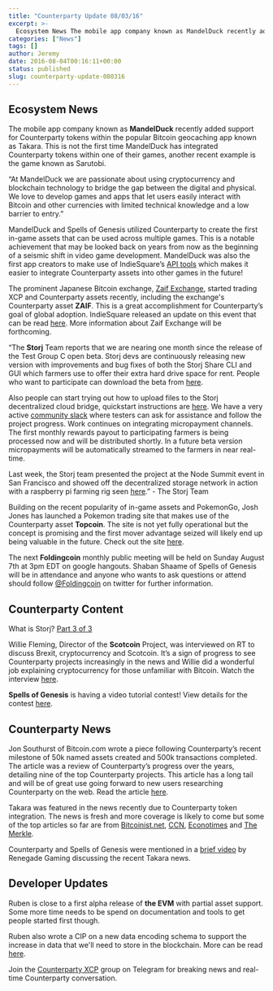 ```yaml
---
title: "Counterparty Update 08/03/16"
excerpt: >-
  Ecosystem News The mobile app company known as MandelDuck recently added support for Counterparty tokens within the popular Bitcoin geocaching app known as Takara. This is not the first time MandelDuck has integrated Counterparty tokens within one of their games, another recent example is the game known as Sarutobi. “At MandelDuck we are passionate about
categories: ["News"]
tags: []
author: Jeremy
date: 2016-08-04T00:16:11+00:00
status: published
slug: counterparty-update-080316
---
```



## **Ecosystem News**

The mobile app company known as **MandelDuck** recently added support for Counterparty tokens within the popular Bitcoin geocaching app known as Takara. This is not the first time MandelDuck has integrated Counterparty tokens within one of their games, another recent example is the game known as Sarutobi.

“At MandelDuck we are passionate about using cryptocurrency and blockchain technology to bridge the gap between the digital and physical. We love to develop games and apps that let users easily interact with Bitcoin and other currencies with limited technical knowledge and a low barrier to entry.”

MandelDuck and Spells of Genesis utilized Counterparty to create the first in-game assets that can be used across multiple games. This is a notable achievement that may be looked back on years from now as the beginning of a seismic shift in video game development. MandelDuck was also the first app creators to make use of IndieSquare’s [API tools](https://medium.com/@IndieSquare/bitcoin-geocaching-app-takara-integrates-counterparty-tokens-through-indiesquare-api-bfe1b82bf4a4#.n3veicris) which makes it easier to integrate Counterparty assets into other games in the future!

The prominent Japanese Bitcoin exchange, [Zaif Exchange](http://zaif.jp/), started trading XCP and Counterparty assets recently, including the exchange's Counterparty asset **ZAIF**. This is a great accomplishment for Counterparty’s goal of global adoption. IndieSquare released an update on this event that can be read [here](https://blog.indiesquare.me/major-japanese-exchange-zaif-embraces-counterparty-acc4a25b827#.8fm353s2l). More information about Zaif Exchange will be forthcoming.

“The **Storj** Team reports that we are nearing one month since the release of the Test Group C open beta. Storj devs are continuously releasing new version with improvements and bug fixes of both the Storj Share CLI and GUI which farmers use to offer their extra hard drive space for rent. People who want to participate can download the beta from [here](https://storj.io/share.html).

Also people can start trying out how to upload files to the Storj decentralized cloud bridge, quickstart instructions are [here](http://docs.storj.io/). We have a very active [community slack](https://storj.io/community.html ) where testers can ask for assistance and follow the project progress. Work continues on integrating micropayment channels. The first monthly rewards payout to participating farmers is being processed now and will be distributed shortly. In a future beta version micropayments will be automatically streamed to the farmers in near real-time.

Last week, the Storj team presented the project at the Node Summit event in San Francisco and showed off the decentralized storage network in action with a raspberry pi farming rig seen [here](https://twitter.com/storjproject/status/758459127215583237).” - The Storj Team

Building on the recent popularity of in-game assets and PokemonGo, Josh Jones has launched a Pokemon trading site that makes use of the Counterparty asset **Topcoin**. The site is not yet fully operational but the concept is promising and the first mover advantage seized will likely end up being valuable in the future. Check out the site [here](https://pgox.co/faq).

The next **Foldingcoin** monthly public meeting will be held on Sunday August 7th at 3pm EDT on google hangouts. Shaban Shaame of Spells of Genesis will be in attendance and anyone who wants to ask questions or attend should follow [@Foldingcoin](https://twitter.com/FoldingCoin) on twitter for further information.

## **Counterparty Content**

What is Storj? [Part 3 of 3](http://blog.storj.io/post/148001577503/what-is-storj-part-3-of-3-the-storj-community)

Willie Fleming, Director of the **Scotcoin** Project, was interviewed on RT to discuss Brexit, cryptocurrency and Scotcoin. It’s a sign of progress to see Counterparty projects increasingly in the news and Willie did a wonderful job explaining cryptocurrency for those unfamiliar with Bitcoin. Watch the interview [here](https://youtu.be/XgmaNMBgYuU).

**Spells of Genesis** is having a video tutorial contest! View details for the contest [here](https://bitcointalk.org/index.php?topic=957797.msg15738195#msg15738195).

## **Counterparty News**

Jon Southurst of Bitcoin.com wrote a piece following Counterparty’s recent milestone of 50k named assets created and 500k transactions completed. The article was a review of Counterparty’s progress over the years, detailing nine of the top Counterparty projects. This article has a long tail and will be of great use going forward to new users researching Counterparty on the web. Read the article [here](https://news.bitcoin.com/top-nine-counterparty-projects/).

Takara was featured in the news recently due to Counterparty token integration. The news is fresh and more coverage is likely to come but some of the top articles so far are from [Bitcoinist.net](http://bitcoinist.net/takara-ar-real-money/), [CCN](https://www.cryptocoinsnews.com/bitcoin-geocaching-game-takara-adds-support-counterparty-tokens/), [Econotimes](http://www.econotimes.com/Bitcoin-geocaching-iOS-app-takara-adds-support-for-Counterparty-tokens-242051) and [The Merkle](http://themerkle.com/collect-bitcoin-and-counterparty-tokens-with-the-takara-geocaching-game/).

Counterparty and Spells of Genesis were mentioned in a [brief video](https://www.youtube.com/watch?v=HH270dZa3m4) by Renegade Gaming discussing the recent Takara news.

## **Developer Updates**

Ruben is close to a first alpha release of **the EVM** with partial asset support. Some more time needs to be spend on documentation and tools to get people started first though.

Ruben also wrote a CIP on a new data encoding schema to support the increase in data that we'll need to store in the blockchain. More can be read [here](https://counterpartytalk.org/t/cip-proposal-p2sh-data-encoding/2169).

Join the [Counterparty XCP](https://t.me/Counterparty_XCP) group on Telegram for breaking news and real-time Counterparty conversation.